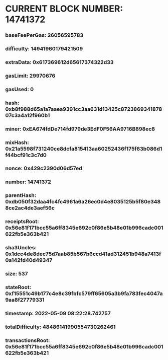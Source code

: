 # CURRENT BLOCK NUMBER: 14741372

### baseFeePerGas: 26056595783
### difficulty: 14941960179421509
### extraData: 0x617369612d65617374322d33
### gasLimit: 29970676
### gasUsed: 0
### hash: 0xb8f988d65a1a7aaea9391cc3aa631d13425c872386934187807c3a4a12f960b1
### miner: 0xEA674fdDe714fd979de3EdF0F56AA9716B898ec8
### mixHash: 0x21a5598f731240ce8dcfa815413aa60252436f175f63b086d1f44bcf91c3c7d0
### nonce: 0x429c2390d06d57ed
### number: 14741372
### parentHash: 0xdb050f32daa4fc4fc4961a6a26ec0d4e8035125b5f80e3488ce2ac4de3aef56c
### receiptsRoot: 0x56e81f171bcc55a6ff8345e692c0f86e5b48e01b996cadc001622fb5e363b421
### sha3Uncles: 0x1dcc4de8dec75d7aab85b567b6ccd41ad312451b948a7413f0a142fd40d49347
### size: 537
### stateRoot: 0xf15551c49b177c4e8c39fbfc579ff65605a3b9fa783fec4047a9aa8f27779331
### timestamp: 2022-05-09 08:22:28.742757
### totalDifficulty: 48486141990554730262461
### transactionsRoot: 0x56e81f171bcc55a6ff8345e692c0f86e5b48e01b996cadc001622fb5e363b421
